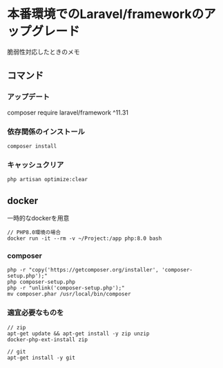 # 本番環境でのLaravel/frameworkのアップグレード

脆弱性対応したときのメモ

## コマンド

### アップデート

composer require laravel/framework ^11.31

### 依存関係のインストール

```
composer install
```

### キャッシュクリア

```
php artisan optimize:clear
```

## docker

一時的なdockerを用意

```
// PHP8.0環境の場合
docker run -it --rm -v ~/Project:/app php:8.0 bash
```

### composer

```
php -r "copy('https://getcomposer.org/installer', 'composer-setup.php');"
php composer-setup.php
php -r "unlink('composer-setup.php');"
mv composer.phar /usr/local/bin/composer
```

### 適宜必要なものを

```
// zip
apt-get update && apt-get install -y zip unzip
docker-php-ext-install zip

// git
apt-get install -y git
```